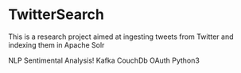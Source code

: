 # TwitterSearch

This is a research project aimed at ingesting tweets from Twitter and indexing them in Apache Solr

NLP
Sentimental Analysis!
Kafka
CouchDb
OAuth
Python3